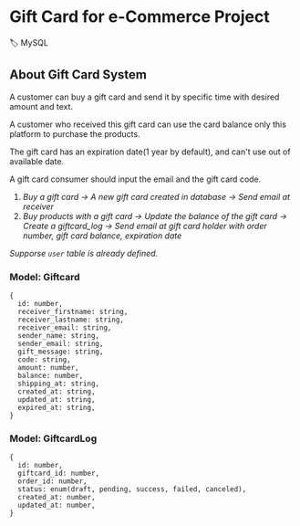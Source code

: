 # Gift Card for e-Commerce Project
:label: MySQL

## About Gift Card System
A customer can buy a gift card and send it by specific time with desired amount and text.

A customer who received this gift card can use the card balance only this platform to purchase the products.

The gift card has an expiration date(1 year by default), and can't use out of available date.

A gift card consumer should input the email and the gift card code.

1. _Buy a gift card -> A new gift card created in database -> Send email at receiver_
2. _Buy products with a gift card -> Update the balance of the gift card -> Create a giftcard_log -> Send email at gift card holder with order number, gift card balance, expiration date_

_Supporse `user` table is already defined._

### Model: Giftcard
```
{
  id: number,
  receiver_firstname: string,
  receiver_lastname: string,
  receiver_email: string,
  sender_name: string,
  sender_email: string,
  gift_message: string,
  code: string,
  amount: number,
  balance: number,
  shipping_at: string,
  created_at: string,
  updated_at: string,
  expired_at: string,
}
```

### Model: GiftcardLog
```
{
  id: number,
  giftcard_id: number,
  order_id: number,
  status: enum(draft, pending, success, failed, canceled),
  created_at: number,
  updated_at: number,
}
```
